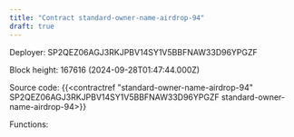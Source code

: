 ```yaml
---
title: "Contract standard-owner-name-airdrop-94"
draft: true
---
```

Deployer: SP2QEZ06AGJ3RKJPBV14SY1V5BBFNAW33D96YPGZF


 



Block height: 167616 (2024-09-28T01:47:44.000Z)

Source code: {{<contractref "standard-owner-name-airdrop-94" SP2QEZ06AGJ3RKJPBV14SY1V5BBFNAW33D96YPGZF standard-owner-name-airdrop-94>}}

Functions:


